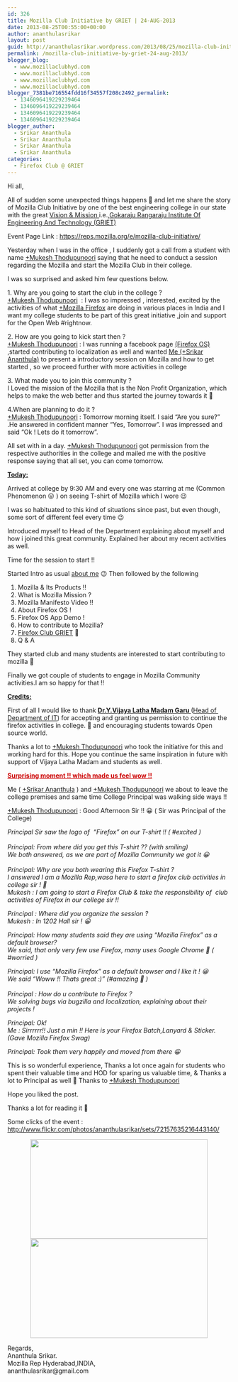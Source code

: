 ```yaml
---
id: 326
title: Mozilla Club Initiative by GRIET | 24-AUG-2013
date: 2013-08-25T00:55:00+00:00
author: ananthulasrikar
layout: post
guid: http://ananthulasrikar.wordpress.com/2013/08/25/mozilla-club-initiative-by-griet-24-aug-2013/
permalink: /mozilla-club-initiative-by-griet-24-aug-2013/
blogger_blog:
  - www.mozillaclubhyd.com
  - www.mozillaclubhyd.com
  - www.mozillaclubhyd.com
  - www.mozillaclubhyd.com
blogger_7381be716554fdd16f34557f208c2492_permalink:
  - 1346096419229239464
  - 1346096419229239464
  - 1346096419229239464
  - 1346096419229239464
blogger_author:
  - Srikar Ananthula
  - Srikar Ananthula
  - Srikar Ananthula
  - Srikar Ananthula
categories:
  - Firefox Club @ GRIET
---
```

<div dir="ltr" style="text-align:left;">
  Hi all,</p> 
  
  <p>
    All of sudden some unexpected things happens 🙂 and let me share the story of Mozilla Club Initiative by one of the best engineering college in our state with the great <a href="http://www.griet.ac.in/index.php?option=com_content&view=article&id=99&Itemid=108" target="_blank">Vision & Mission </a>i.e.,<a href="http://www.griet.ac.in/" target="_blank">Gokaraju Rangaraju Institute Of Engineering And Technology (GRIET)</a>
  </p>
  
  <p>
    Event Page Link : <a href="https://reps.mozilla.org/e/mozilla-club-initiative/" target="_blank">https://reps.mozilla.org/e/mozilla-club-initiative/</a>
  </p>
  
  <p>
    Yesterday when I was in the office , I suddenly got a call from a student with name <a class="g-profile" href="https://plus.google.com/113974839307702523775" target="_blank">+Mukesh Thodupunoori</a> saying that he need to conduct a session regarding the Mozilla and start the Mozilla Club in their college.
  </p>
  
  <p>
    I was so surprised and asked him few questions below.
  </p>
  
  <p>
    1. Why are you going to start the club in the college ? <br /><a class="g-profile" href="https://plus.google.com/113974839307702523775" target="_blank">+Mukesh Thodupunoori</a>  : I was so impressed , interested, excited by the activities of what <a class="g-profile" href="https://plus.google.com/107964393728911462914" target="_blank">+Mozilla Firefox</a> are doing in various places in India and I want my college students to be part of this great initiative ,join and support for the Open Web #rightnow.
  </p>
  
  <p>
    2. How are you going to kick start then ?<br /><a class="g-profile" href="https://plus.google.com/113974839307702523775" target="_blank">+Mukesh Thodupunoori</a> : I was running a facebook page <a href="https://www.facebook.com/myfirefoxOS" target="_blank">(Firefox OS)</a> ,started contributing to localization as well and wanted <a class="g-profile" href="https://plus.google.com/118439463786613963347" target="_blank">Me (+Srikar Ananthula)</a> to present a introductory session on Mozilla and how to get started , so we proceed further with more activities in college
  </p>
  
  <p>
    3. What made you to join this community ?<br />I Loved the mission of the Mozilla that is the Non Profit Organization, which helps to make the web better and thus started the journey towards it 🙂
  </p>
  
  <p>
    4.When are planning to do it ?<br /><a class="g-profile" href="https://plus.google.com/113974839307702523775" target="_blank">+Mukesh Thodupunoori</a> : Tomorrow morning itself. I said &#8220;Are you sure?&#8221; .He answered in confident manner &#8220;Yes, Tomorrow&#8221;. I was impressed and said &#8220;Ok ! Lets do it tomorrow&#8221;.
  </p>
  
  <p>
    All set with in a day. <a class="g-profile" href="https://plus.google.com/113974839307702523775" target="_blank">+Mukesh Thodupunoori</a> got permission from the respective authorities in the college and mailed me with the positive response saying that all set, you can come tomorrow.
  </p>
  
  <p>
    <u><b>Today:</b></u>
  </p>
  
  <p>
    Arrived at college by 9:30 AM and every one was starring at me (Common Phenomenon 😛 ) on seeing T-shirt of Mozilla which I wore 😉
  </p>
  
  <p>
    I was so habituated to this kind of situations since past, but even though, some sort of different feel every time 😉
  </p>
  
  <p>
    Introduced myself to Head of the Department explaining about myself and how i joined this great community. Explained her about my recent activities as well.
  </p>
  
  <p>
    Time for the session to start !!
  </p>
  
  <p>
    Started Intro as usual <a href="http://about.me/ananthulasrikar" target="_blank">about me</a> 😉 Then followed by the following
  </p>
  
  <ol style="text-align:left;">
    <li>
      Mozilla & Its Products !!
    </li>
    <li>
      What is Mozilla Mission ?
    </li>
    <li>
      Mozilla Manifesto Video !!
    </li>
    <li>
      About Firefox OS !
    </li>
    <li>
      Firefox OS App Demo !
    </li>
    <li>
      How to contribute to Mozilla?
    </li>
    <li>
      <a href="https://wiki.mozilla.org/Firefox_Club_@GRIET" target="_blank">Firefox Club GRIET</a> 🙂
    </li>
    <li>
      Q & A
    </li>
  </ol>
  
  <p>
    They started club and many students are interested to start contributing to mozilla 🙂
  </p>
  
  <p>
    Finally we got couple of students to engage in Mozilla Community activities.I am so happy for that !!
  </p>
  
  <p>
    <u><b>Credits:</b></u>
  </p>
  
  <p>
    First of all I would like to thank <u><b>Dr.Y.Vijaya Latha Madam Garu </b></u>(<a href="http://www.it.griet.ac.in/index.php/staff" target="_blank">Head of  Department of IT</a>) for accepting and granting us permission to continue the firefox activities in college. 🙂 and encouraging students towards Open source world.
  </p>
  
  <p>
    Thanks a lot to <a class="g-profile" href="http://plus.google.com/113974839307702523775" target="_blank">+Mukesh Thodupunoori</a> who took the initiative for this and working hard for this. Hope you continue the same inspiration in future with support of Vijaya Latha Madam and students as well.
  </p>
  
  <p>
    <span style="color:#cc0000;"><u><b>Surprising moment !! which made us feel wow !!</b></u></span>
  </p>
  
  <p>
    Me ( <a class="g-profile" href="http://plus.google.com/118439463786613963347" target="_blank">+Srikar Ananthula</a> ) and <a class="g-profile" href="http://plus.google.com/113974839307702523775" target="_blank">+Mukesh Thodupunoori</a> we about to leave the college premises and same time College Principal was walking side ways !!
  </p>
  
  <p>
    <a class="g-profile" href="http://plus.google.com/113974839307702523775" target="_blank">+Mukesh Thodupunoori</a> : Good Afternoon Sir !! 😀 ( Sir was Principal of the College)
  </p>
  
  <p>
    <i>Principal Sir saw the logo of  &#8220;Firefox&#8221; on our T-shirt !! ( #excited )</i><br /><i><br /></i><i>Principal: From where did you get this T-shirt ?? (with smiling)</i><br /><i>We both answered, as we are part of Mozilla Community we got it 😀</i><br /><i><br /></i><i>Principal: Why are you both wearing this Firefox T-shirt ?</i><br /><i>I answered I am a Mozilla Rep,wasa here to start a firefox club activities in college sir ! 🙂</i><br /><i>Mukesh : I am going to start a Firefox Club & take the responsibility of  club activities of Firefox in our college sir !!</i>
  </p>
  
  <p>
    <i>Principal : Where did you organize the session ?</i><br /><i>Mukesh : In 1202 Hall sir ! 😀</i>
  </p>
  
  <p>
    <i>Principal: How many students said they are using &#8220;Mozilla Firefox&#8221; as a default browser?</i><br /><i>We said, that only very few use Firefox, many uses Google Chrome 🙁 ( #worried )</i>
  </p>
  
  <p>
    <i>Principal: I use &#8220;Mozilla Firefox&#8221; as a default browser and I like it ! 😀</i><br /><i>We said &#8220;Woww !! Thats great :)&#8221; (#amazing 🙂 )</i><br /><i><br /></i><i>Principal : How do u contribute to Firefox ?</i><br /><i>We solving bugs via bugzilla and localization, explaining about their projects !</i>
  </p>
  
  <p>
    <i>Principal: Ok!</i><br /><i>Me : Sirrrrrr!! Just a min !! Here is your Firefox Batch,Lanyard & Sticker. (Gave Mozilla Firefox Swag)</i>
  </p>
  
  <p>
    <i>Principal: Took them very happily and moved from there 😀</i>
  </p>
  
  <p>
    This is so wonderful experience, Thanks a lot once again for students who spent their valuable time and HOD for sparing us valuable time, & Thanks a lot to Principal as well 🙂 Thanks to <a class="g-profile" href="http://plus.google.com/113974839307702523775" target="_blank">+Mukesh Thodupunoori</a>
  </p>
  
  <p>
    Hope you liked the post.
  </p>
  
  <p>
    Thanks a lot for reading it 🙂
  </p>
  
  <p>
    Some clicks of the event : <a href="http://www.flickr.com/photos/ananthulasrikar/sets/72157635216443140/" target="_blank">http://www.flickr.com/photos/ananthulasrikar/sets/72157635216443140/</a>
  </p>
  
  <div class="separator" style="clear:both;text-align:center;">
    <a href="http://ananthulasrikar.files.wordpress.com/2013/08/4b6ad-wp_20130823_010.jpg" style="margin-left:1em;margin-right:1em;"><img border="0" height="224" src="http://ananthulasrikar.files.wordpress.com/2013/08/4b6ad-wp_20130823_010.jpg?w=300" width="400" /></a><a href="http://ananthulasrikar.files.wordpress.com/2013/08/21b0e-wp_20130823_006.jpg" style="margin-left:1em;margin-right:1em;"><img border="0" height="224" src="http://ananthulasrikar.files.wordpress.com/2013/08/21b0e-wp_20130823_006.jpg?w=300" width="400" /></a>
  </div>
  
  <p>
    Regards,<br />Ananthula Srikar.<br />Mozilla Rep Hyderabad,INDIA,<br />ananthulasrikar@gmail.com
  </p>
  
  <p>
    <span id="goog_2133197602"></span></div>